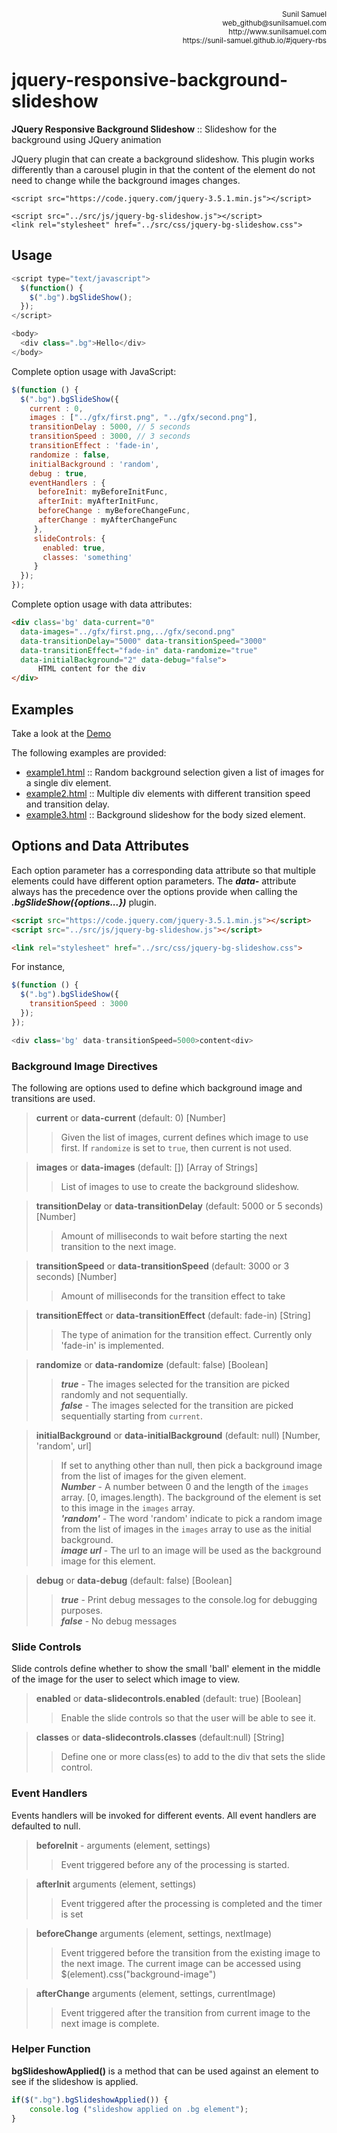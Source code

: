 <p align='right'>
<small>Sunil Samuel<br>
web_github@sunilsamuel.com<br>
http://www.sunilsamuel.com<br>
https://sunil-samuel.github.io/#jquery-rbs
</small>
</p>


# jquery-responsive-background-slideshow

**JQuery Responsive Background Slideshow** :: Slideshow for the background using JQuery animation

JQuery plugin that can create a background slideshow.  This plugin works differently than a carousel plugin in that the content of the element do not need to change while the background images changes.

```
<script src="https://code.jquery.com/jquery-3.5.1.min.js"></script>

<script src="../src/js/jquery-bg-slideshow.js"></script>
<link rel="stylesheet" href="../src/css/jquery-bg-slideshow.css">
```

## Usage

```javascript
<script type="text/javascript">
  $(function() {
    $(".bg").bgSlideShow();
  });
</script>

<body>
  <div class=".bg">Hello</div>
</body>
```

Complete option usage with JavaScript:

```javascript
$(function () {
  $(".bg").bgSlideShow({
    current : 0,
    images : ["../gfx/first.png", "../gfx/second.png"],
    transitionDelay : 5000, // 5 seconds
    transitionSpeed : 3000, // 3 seconds
    transitionEffect : 'fade-in',
    randomize : false, 
    initialBackground : 'random',
    debug : true,
    eventHandlers : {
      beforeInit: myBeforeInitFunc,
      afterInit: myAfterInitFunc,
      beforeChange : myBeforeChangeFunc,
      afterChange : myAfterChangeFunc
     },
     slideControls: {
       enabled: true,
       classes: 'something'
     }
  });
});
```

Complete option usage with data attributes:

```html
<div class='bg' data-current="0"
  data-images="../gfx/first.png,../gfx/second.png"
  data-transitionDelay="5000" data-transitionSpeed="3000"
  data-transitionEffect="fade-in" data-randomize="true"
  data-initialBackground="2" data-debug="false">
      HTML content for the div
</div>
```

## Examples

Take a look at the [Demo](https://sunil-samuel.github.io/index.html#pages/jquery/rbs.html)

The following examples are provided:

* [example1.html](examples/example1.html) :: Random background selection given a list of images for a single div element.
* [example2.html](examples/example2.html) :: Multiple div elements with different transition speed and transition delay.
* [example3.html](examples/example3.html) :: Background slideshow for the body sized element.

## Options and Data Attributes

Each option parameter has a corresponding data attribute so that multiple elements could have different option parameters.  The ***data-*** attribute always has the precedence over the options
provide when calling the ***.bgSlideShow({options...})*** plugin.

```html
<script src="https://code.jquery.com/jquery-3.5.1.min.js"></script>
<script src="../src/js/jquery-bg-slideshow.js"></script>

<link rel="stylesheet" href="../src/css/jquery-bg-slideshow.css">
```


For instance,

```javascript
$(function () {
  $(".bg").bgSlideShow({
    transitionSpeed : 3000
  });
});

<div class='bg' data-transitionSpeed=5000>content<div>
```
### Background Image Directives

The following are options used to define which background image and transitions are used.

>  **current** or **data-current** (default: 0) [Number]
>> Given the list of images, current defines which image to use first.  If `randomize` is set to 	`true`, then current is not used.

>  **images** or **data-images** (default: []) [Array of Strings]
>>  List of images to use to create the background slideshow.

> **transitionDelay** or **data-transitionDelay** (default: 5000 or 5 seconds) [Number]
>> Amount of milliseconds to wait before starting the next transition to the next image.

> **transitionSpeed** or **data-transitionSpeed** (default: 3000 or 3 seconds) [Number]
>> Amount of milliseconds for the transition effect to take

> **transitionEffect** or **data-transitionEffect** (default: fade-in) [String]
>> The type of animation for the transition effect.  Currently only 'fade-in' is implemented.

> **randomize** or **data-randomize** (default: false) [Boolean]
>> ***true*** - The images selected for the transition are picked randomly and not sequentially.<br>
>> ***false*** - The images selected for the transition are picked sequentially starting from `current`.

> **initialBackground** or **data-initialBackground** (default: null) [Number, 'random', url]
>> If set to anything other than null, then pick a background image from the list of images for the given element.<br>
>> ***Number*** - A number between 0 and the length of the `images` array.  [0, images.length).  The background of the element is set to this image in the `images` array.<br>
>> ***'random'*** - The word 'random' indicate to pick a random image from the list of images in the `images` array to use as the initial background.<br>
>> ***image url*** - The url to an image will be used as the background image for this element.

> **debug** or **data-debug** (default: false) [Boolean]
>> ***true*** - Print debug messages to the console.log for debugging purposes.<br>
>> ***false*** - No debug messages

### Slide Controls

Slide controls define whether to show the small 'ball' element in the middle of the image
for the user to select which image to view.

> **enabled** or **data-slidecontrols.enabled** (default: true) [Boolean]
>> Enable the slide controls so that the user will be able to see it.

> **classes** or **data-slidecontrols.classes** (default:null) [String]
>> Define one or more class(es) to add to the div that sets the slide control.

### Event Handlers

Events handlers will be invoked for different events.  All event handlers are defaulted to null.

> **beforeInit** - arguments (element, settings)
>> Event triggered before any of the processing is started.

> **afterInit** arguments (element, settings)
>> Event triggered after the processing is completed and the timer is set

> **beforeChange** arguments (element, settings, nextImage)
>> Event triggered before the transition from the existing image to the next image.  The current image can be accessed using $(element).css("background-image")

> **afterChange** arguments (element, settings, currentImage)
>> Event triggered after the transition from current image to the next image is complete.

### Helper Function
**bgSlideshowApplied()** is a method that can be used against an element to see if the slideshow is applied.

```javascript
if($(".bg").bgSlideshowApplied()) {
    console.log ("slideshow applied on .bg element");
}
```
